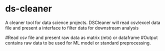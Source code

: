 # ds-cleaner
A cleaner tool for data science projects. DSCleaner will read csv/excel data file and present a interface to filter data for downstream analysis

#Read csv file and present raw data as matrix (mtx) or dataframe
#Output contains raw data to be used for ML model or 
standard preprocessing.
